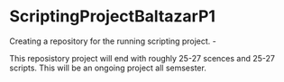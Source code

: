 # ScriptingProjectBaltazarP1
Creating a repository for the running scripting project. -

This reposistory project will end with roughly 25-27 scences and 25-27 scripts. This will be an ongoing project all semsester. 
